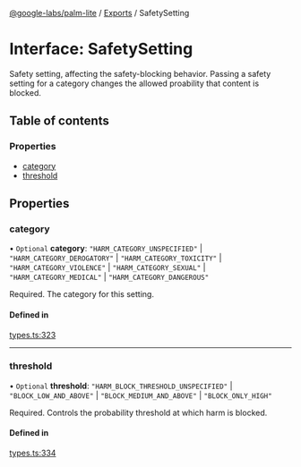[@google-labs/palm-lite](../README.md) / [Exports](../modules.md) / SafetySetting

# Interface: SafetySetting

Safety setting, affecting the safety-blocking behavior. Passing a safety setting for a category changes the allowed proability that content is blocked.

## Table of contents

### Properties

- [category](SafetySetting.md#category)
- [threshold](SafetySetting.md#threshold)

## Properties

### category

• `Optional` **category**: ``"HARM_CATEGORY_UNSPECIFIED"`` \| ``"HARM_CATEGORY_DEROGATORY"`` \| ``"HARM_CATEGORY_TOXICITY"`` \| ``"HARM_CATEGORY_VIOLENCE"`` \| ``"HARM_CATEGORY_SEXUAL"`` \| ``"HARM_CATEGORY_MEDICAL"`` \| ``"HARM_CATEGORY_DANGEROUS"``

Required. The category for this setting.

#### Defined in

[types.ts:323](https://github.com/Chizobaonorh/labs-prototypes/blob/66eed2a/seeds/palm-lite/src/types.ts#L323)

___

### threshold

• `Optional` **threshold**: ``"HARM_BLOCK_THRESHOLD_UNSPECIFIED"`` \| ``"BLOCK_LOW_AND_ABOVE"`` \| ``"BLOCK_MEDIUM_AND_ABOVE"`` \| ``"BLOCK_ONLY_HIGH"``

Required. Controls the probability threshold at which harm is blocked.

#### Defined in

[types.ts:334](https://github.com/Chizobaonorh/labs-prototypes/blob/66eed2a/seeds/palm-lite/src/types.ts#L334)
